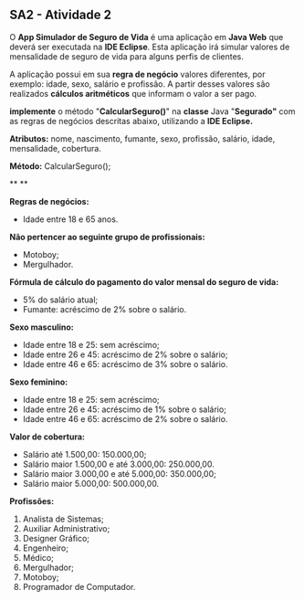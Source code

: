 ## SA2 - Atividade 2 

O **App Simulador de Seguro de Vida** é uma aplicação em **Java Web** que deverá ser executada na **IDE Eclipse**. Esta aplicação irá simular valores de mensalidade de seguro de vida para alguns perfis de clientes.

A aplicação possui em sua **regra de negócio** valores diferentes, por exemplo: idade, sexo, salário e profissão. A partir desses valores são realizados **cálculos aritméticos** que informam o valor a ser pago.

**implemente** o método "**CalcularSeguro()**" na **classe** Java "**Segurado"** com as regras de negócios descritas abaixo, utilizando a **IDE Eclipse.**



**Atributos:** nome, nascimento, fumante, sexo, profissão, salário, idade, mensalidade, cobertura.

**Método:** CalcularSeguro();

**
**

**Regras de negócios:**



- Idade entre 18 e 65 anos.



**Não pertencer ao seguinte grupo de profissionais:**



- Motoboy;
- Mergulhador.



**Fórmula de cálculo do pagamento do valor mensal do seguro de vida:**



- 5% do salário atual;
- Fumante: acréscimo de 2% sobre o salário.



**Sexo masculino:**



- Idade entre 18 e 25: sem acréscimo;
- Idade entre 26 e 45: acréscimo de 2% sobre o salário;
- Idade entre 46 e 65: acréscimo de 3% sobre o salário.



**Sexo feminino:**



- Idade entre 18 e 25: sem acréscimo;
- Idade entre 26 e 45: acréscimo de 1% sobre o salário;
- Idade entre 46 e 65: acréscimo de 2% sobre o salário.



**Valor de cobertura:**



- Salário até 1.500,00: 150.000,00;
- Salário maior 1.500,00 e até 3.000,00: 250.000,00.
- Salário maior 3.000,00 e até 5.000,00: 350.000,00;
- Salário maior 5.000,00: 500.000,00.



**Profissões:**



1. Analista de Sistemas;
2. Auxiliar Administrativo;
3. Designer Gráfico;
4. Engenheiro;
5. Médico;
6. Mergulhador;
7. Motoboy;
8. Programador de Computador.